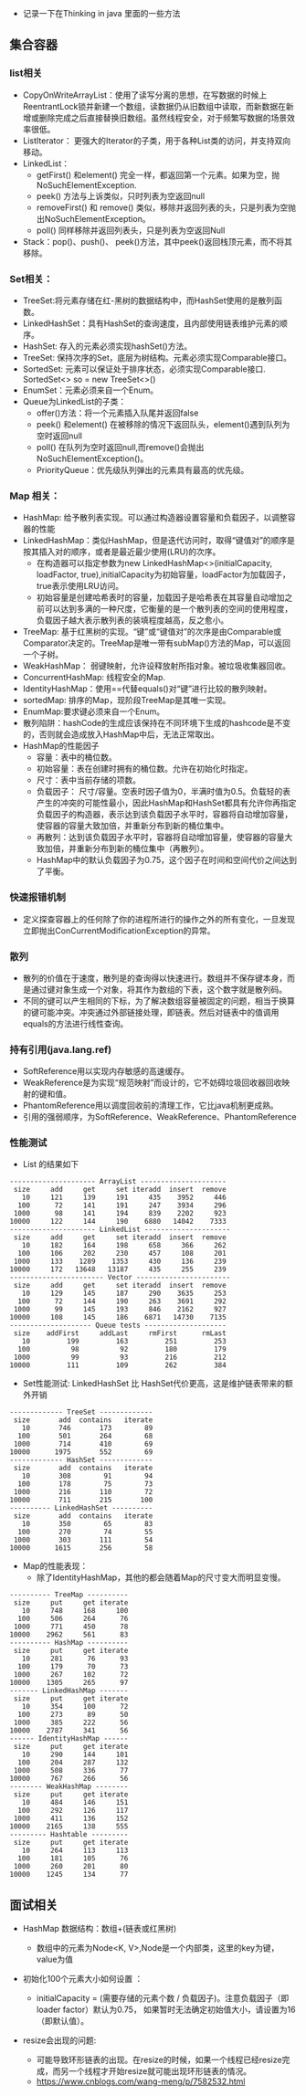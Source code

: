 -  记录一下在Thinking in java 里面的一些方法
## 集合容器
### list相关
- CopyOnWriteArrayList：使用了读写分离的思想，在写数据的时候上ReentrantLock锁并新建一个数组，读数据仍从旧数组中读取，而新数据在新增或删除完成之后直接替换旧数组。虽然线程安全，对于频繁写数据的场景效率很低。
- ListIterator： 更强大的Iterator的子类，用于各种List类的访问，并支持双向移动。
- LinkedList：
  - getFirst() 和element() 完全一样，都返回第一个元素。如果为空，抛NoSuchElementException.
  - peek() 方法与上诉类似，只时列表为空返回null
  - removeFirst() 和 remove() 类似，移除并返回列表的头，只是列表为空抛出NoSuchElementException。
  - poll() 同样移除并返回列表头，只是列表为空返回Null
- Stack：pop()、push()、 peek()方法，其中peek()返回栈顶元素，而不将其移除。
### Set相关：
  - TreeSet:将元素存储在红-黑树的数据结构中，而HashSet使用的是散列函数。
  - LinkedHashSet：具有HashSet的查询速度，且内部使用链表维护元素的顺序。
  - HashSet: 存入的元素必须实现hashSet()方法。
  - TreeSet: 保持次序的Set，底层为树结构。元素必须实现Comparable接口。
  - SortedSet: 元素可以保证处于排序状态，必须实现Comparable接口. SortedSet<> so = new TreeSet<>()
  - EnumSet：元素必须来自一个Enum。
- Queue为LinkedList的子类：
  - offer()方法：将一个元素插入队尾并返回false
  - peek() 和element() 在被移除的情况下返回队头，element()遇到队列为空时返回null
  - poll() 在队列为空时返回null,而remove()会抛出NoSuchElementException()。
  - PriorityQueue：优先级队列弹出的元素具有最高的优先级。

### Map 相关：
  - HashMap: 给予散列表实现。可以通过构造器设置容量和负载因子，以调整容器的性能
  - LinkedHashMap：类似HashMap，但是迭代访问时，取得“键值对”的顺序是按其插入对的顺序，或者是最近最少使用(LRU)的次序。
    - 在构造器可以指定参数为new LinkedHashMap<>(initialCapacity, loadFactor, true),initialCapacity为初始容量，loadFactor为加载因子，true表示使用LRU访问。
    - 初始容量是创建哈希表时的容量，加载因子是哈希表在其容量自动增加之前可以达到多满的一种尺度，它衡量的是一个散列表的空间的使用程度，负载因子越大表示散列表的装填程度越高，反之愈小。
  - TreeMap: 基于红黑树的实现。“键”或“键值对”的次序是由Comparable或Comparator决定的。TreeMap是唯一带有subMap()方法的Map，可以返回一个子树。
  - WeakHashMap： 弱键映射，允许设释放射所指对象。被垃圾收集器回收。
  - ConcurrentHashMap: 线程安全的Map.
  - IdentityHashMap：使用==代替equals()对“键”进行比较的散列映射。
  - sortedMap: 排序的Map，现阶段TreeMap是其唯一实现。
  - EnumMap:要求键必须来自一个Enum。
  - 散列陷阱：hashCode的生成应该保持在不同环境下生成的hashcode是不变的，否则就会造成放入HashMap中后，无法正常取出。
  - HashMap的性能因子
    - 容量：表中的桶位数。
    - 初始容量：表在创建时拥有的桶位数。允许在初始化时指定。
    - 尺寸：表中当前存储的项数。
    - 负载因子： 尺寸/容量。空表时因子值为0，半满时值为0.5。负载轻的表产生的冲突的可能性最小，因此HashMap和HashSet都具有允许你再指定负载因子的构造器，表示达到该负载因子水平时，容器将自动增加容量，使容器的容量大致加倍，并重新分布到新的桶位集中。
    - 再散列：达到该负载因子水平时，容器将自动增加容量，使容器的容量大致加倍，并重新分布到新的桶位集中（再散列）。
    - HashMap中的默认负载因子为0.75，这个因子在时间和空间代价之间达到了平衡。

### 快速报错机制
 - 定义探查容器上的任何除了你的进程所进行的操作之外的所有变化，一旦发现立即抛出ConCurrentModificationException的异常。

### 散列
  - 散列的价值在于速度，散列是的查询得以快速进行。数组并不保存键本身，而是通过键对象生成一个对象，将其作为数组的下表，这个数字就是散列码。
  - 不同的键可以产生相同的下标，为了解决数组容量被固定的问题，相当于换算的键可能冲突。冲突通过外部链接处理，即链表。然后对链表中的值调用equals的方法进行线性查询。
 
### 持有引用(java.lang.ref)
  - SoftReference用以实现内存敏感的高速缓存。
  - WeakReference是为实现“规范映射”而设计的，它不妨碍垃圾回收器回收映射的键和值。
  - PhantomReference用以调度回收前的清理工作，它比java机制更成熟。
  - 引用的强弱顺序，为SoftReference、WeakReference、PhantomReference

### 性能测试
  - List 的结果如下
```
--------------------- ArrayList ---------------------
 size     add     get     set iteradd  insert  remove
   10     121     139     191     435    3952     446
  100      72     141     191     247    3934     296
 1000      98     141     194     839    2202     923
10000     122     144     190    6880   14042    7333
--------------------- LinkedList ---------------------
 size     add     get     set iteradd  insert  remove
   10     182     164     198     658     366     262
  100     106     202     230     457     108     201
 1000     133    1289    1353     430     136     239
10000     172   13648   13187     435     255     239
----------------------- Vector -----------------------
 size     add     get     set iteradd  insert  remove
   10     129     145     187     290    3635     253
  100      72     144     190     263    3691     292
 1000      99     145     193     846    2162     927
10000     108     145     186    6871   14730    7135
-------------------- Queue tests --------------------
 size    addFirst     addLast     rmFirst      rmLast
   10         199         163         251         253
  100          98          92         180         179
 1000          99          93         216         212
10000         111         109         262         384
```
- Set性能测试: LinkedHashSet 比 HashSet代价更高，这是维护链表带来的额外开销
```
------------- TreeSet -------------
 size       add  contains   iterate
   10       746       173        89
  100       501       264        68
 1000       714       410        69
10000      1975       552        69
------------- HashSet -------------
 size       add  contains   iterate
   10       308        91        94
  100       178        75        73
 1000       216       110        72
10000       711       215       100
---------- LinkedHashSet ----------
 size       add  contains   iterate
   10       350        65        83
  100       270        74        55
 1000       303       111        54
10000      1615       256        58
```
- Map的性能表现：
  - 除了IdentityHashMap，其他的都会随着Map的尺寸变大而明显变慢。
```
---------- TreeMap ----------
 size     put     get iterate
   10     748     168     100
  100     506     264      76
 1000     771     450      78
10000    2962     561      83
---------- HashMap ----------
 size     put     get iterate
   10     281      76      93
  100     179      70      73
 1000     267     102      72
10000    1305     265      97
------- LinkedHashMap -------
 size     put     get iterate
   10     354     100      72
  100     273      89      50
 1000     385     222      56
10000    2787     341      56
------ IdentityHashMap ------
 size     put     get iterate
   10     290     144     101
  100     204     287     132
 1000     508     336      77
10000     767     266      56
-------- WeakHashMap --------
 size     put     get iterate
   10     484     146     151
  100     292     126     117
 1000     411     136     152
10000    2165     138     555
--------- Hashtable ---------
 size     put     get iterate
   10     264     113     113
  100     181     105      76
 1000     260     201      80
10000    1245     134      77
```

## 面试相关
- HashMap 数据结构：数组+(链表或红黑树)  
  - 数组中的元素为Node<K, V>,Node是一个内部类，这里的key为键，value为值

- 初始化100个元素大小如何设置 ：
  - initialCapacity = (需要存储的元素个数 / 负载因子)。注意负载因子（即loader factor）默认为0.75， 如果暂时无法确定初始值大小，请设置为16（即默认值）。

- resize会出现的问题:
  - 可能导致环形链表的出现。在resize的时候，如果一个线程已经resize完成，而另一个线程才开始resize就可能出现环形链表的情况。
  - https://www.cnblogs.com/wang-meng/p/7582532.html
